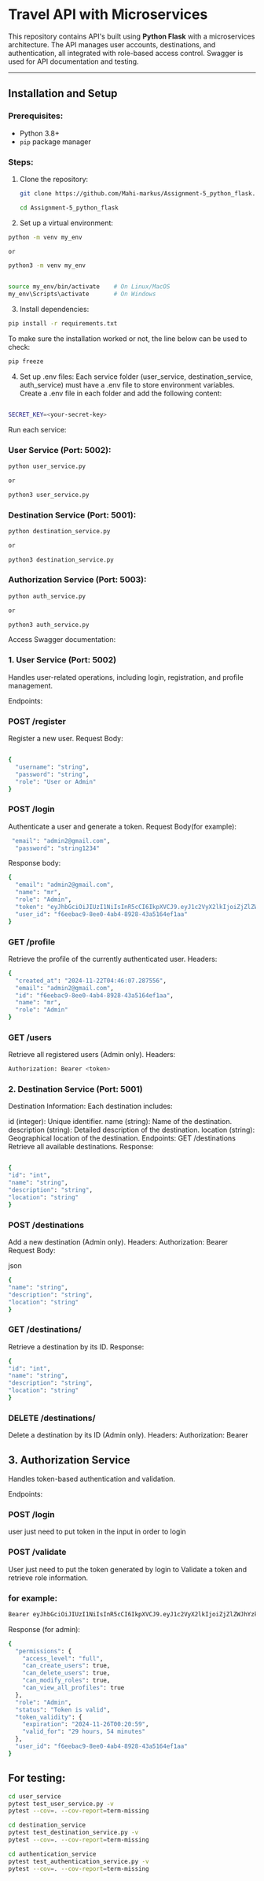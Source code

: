 # Travel API with Microservices

This repository contains API's built using **Python Flask** with a microservices architecture. The API manages user accounts, destinations, and authentication, all integrated with role-based access control. Swagger is used for API documentation and testing.

---

## Installation and Setup

### Prerequisites:

- Python 3.8+
- `pip` package manager

### Steps:

1. Clone the repository:

   ```bash
   git clone https://github.com/Mahi-markus/Assignment-5_python_flask.git
   ```

   ```bash
   cd Assignment-5_python_flask
   ```
2. Set up a virtual environment:
```bash
python -m venv my_env

or 

python3 -m venv my_env
```

```bash

source my_env/bin/activate    # On Linux/MacOS
my_env\Scripts\activate       # On Windows

```

3. Install dependencies:
```bash
pip install -r requirements.txt
```
To make sure the installation worked or not, the line below can be used to check:

```bash
pip freeze
```



4. Set up .env files:
Each service folder (user_service, destination_service, auth_service) must have a .env file to store environment variables. Create a .env file in each folder and add the following content:
```bash

SECRET_KEY=<your-secret-key>
```



Run each service:

### User Service (Port: 5002):

```bash
python user_service.py

or

python3 user_service.py
```

### Destination Service (Port: 5001):

```bash
python destination_service.py 

or

python3 destination_service.py
```

### Authorization Service (Port: 5003):

```bash
python auth_service.py

or

python3 auth_service.py
```

Access Swagger documentation:

### 1. User Service (Port: 5002)

Handles user-related operations, including login, registration, and profile management.

Endpoints:

### POST /register

Register a new user.
Request Body:

```bash

{
  "username": "string",
  "password": "string",
  "role": "User or Admin"
}
```

### POST /login

Authenticate a user and generate a token.
Request Body(for example):

```bash
 "email": "admin2@gmail.com",
  "password": "string1234"
```

Response body:

```bash
{
  "email": "admin2@gmail.com",
  "name": "mr",
  "role": "Admin",
  "token": "eyJhbGciOiJIUzI1NiIsInR5cCI6IkpXVCJ9.eyJ1c2VyX2lkIjoiZjZlZWJhYzktOGVlMC00YWI0LTg5MjgtNDNhNTE2NGVmMWFhIiwicm9sZSI6IkFkbWluIiwiZXhwIjoxNzMyNTU4ODU5fQ.ZzyHji3wBi5w7NceRKcbzKM5aySr123mzFmkK1ZBKHQ",
  "user_id": "f6eebac9-8ee0-4ab4-8928-43a5164ef1aa"
}

```

### GET /profile

Retrieve the profile of the currently authenticated user.
Headers:

```bash
{
  "created_at": "2024-11-22T04:46:07.287556",
  "email": "admin2@gmail.com",
  "id": "f6eebac9-8ee0-4ab4-8928-43a5164ef1aa",
  "name": "mr",
  "role": "Admin"
}
```

### GET /users

Retrieve all registered users (Admin only).
Headers:

```bash
Authorization: Bearer <token>
```

### 2. Destination Service (Port: 5001)

Destination Information:
Each destination includes:

id (integer): Unique identifier.
name (string): Name of the destination.
description (string): Detailed description of the destination.
location (string): Geographical location of the destination.
Endpoints:
GET /destinations
Retrieve all available destinations.
Response:

```bash

{
"id": "int",
"name": "string",
"description": "string",
"location": "string"
}

```

### POST /destinations

Add a new destination (Admin only).
Headers:
Authorization: Bearer <token>
Request Body:

json

```bash
{
"name": "string",
"description": "string",
"location": "string"
}
```

### GET /destinations/<id>

Retrieve a destination by its ID.
Response:

```bash
{
"id": "int",
"name": "string",
"description": "string",
"location": "string"
}
```

### DELETE /destinations/<id>

Delete a destination by its ID (Admin only).
Headers:
Authorization: Bearer <token>

## 3. Authorization Service

Handles token-based authentication and validation.

Endpoints:

### POST /login

user just need to put token in the input in order to login

### POST /validate

User just need to put the token generated by login to Validate a token and retrieve role information.

### for example:

```bash
Bearer eyJhbGciOiJIUzI1NiIsInR5cCI6IkpXVCJ9.eyJ1c2VyX2lkIjoiZjZlZWJhYzktOGVlMC00YWI0LTg5MjgtNDNhNTE2NGVmMWFhIiwicm9sZSI6IkFkbWluIiwiZXhwIjoxNzMyNTU4ODU5fQ.ZzyHji3wBi5w7NceRKcbzKM5aySr123mzFmkK1ZBKHQ
```

Response (for admin):

```bash
{
  "permissions": {
    "access_level": "full",
    "can_create_users": true,
    "can_delete_users": true,
    "can_modify_roles": true,
    "can_view_all_profiles": true
  },
  "role": "Admin",
  "status": "Token is valid",
  "token_validity": {
    "expiration": "2024-11-26T00:20:59",
    "valid_for": "29 hours, 54 minutes"
  },
  "user_id": "f6eebac9-8ee0-4ab4-8928-43a5164ef1aa"
}
```

## For testing:

```bash
cd user_service
pytest test_user_service.py -v
pytest --cov=. --cov-report=term-missing
```

```bash
cd destination_service
pytest test_destination_service.py -v
pytest --cov=. --cov-report=term-missing
```

```bash
cd authentication_service
pytest test_authentication_service.py -v
pytest --cov=. --cov-report=term-missing
```
